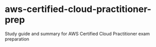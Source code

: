 # aws-certified-cloud-practitioner-prep
Study guide and summary for AWS Certified Cloud Practitioner exam preparation
